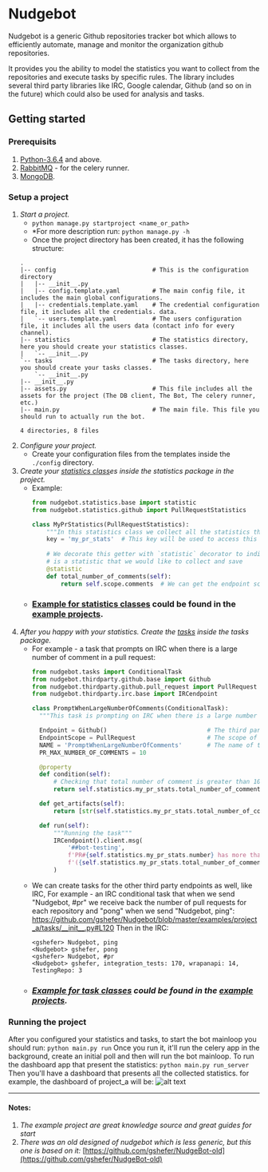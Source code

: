 # Nudgebot

Nudgebot is a generic Github repositories tracker bot which allows to efficiently automate, manage and monitor the organization github repositories.

It provides you the ability to model the statistics you want to collect from the repositories and execute tasks by specific rules.
The library includes several third party libraries like IRC, Google calendar, Github (and so on in the future) which could also be used for analysis and tasks.

## Getting started

### Prerequisits
1. [Python-3.6.4](https://www.python.org/downloads/release/python-364/) and above.
2. [RabbitMQ](https://www.rabbitmq.com/) - for the celery runner.
3. [MongoDB](https://www.mongodb.com).

### Setup a project
1. _Start a project._
    - ```python manage.py startproject <name_or_path>```
    - *For more description run: ```python manage.py -h```
    - Once the project directory has been created, it has the following structure:
    ```
    .
	|-- config                           # This is the configuration directory
	|   |-- __init__.py
	|   |-- config.template.yaml         # The main config file, it includes the main global configurations.
	|   |-- credentials.template.yaml    # The credential configuration file, it includes all the credentials. data.
	|   `-- users.template.yaml          # The users configuration file, it includes all the users data (contact info for every channel).
	|-- statistics                       # The statistics directory, here you should create your statistics classes.
	|   `-- __init__.py
	`-- tasks                            # The tasks directory, here you should create your tasks classes.
	    `-- __init__.py
	|-- __init__.py
	|-- assets.py                        # This file includes all the assets for the project (The DB client, The Bot, The celery runner, etc.)
	|-- main.py                          # The main file. This file you should run to actually run the bot.

	4 directories, 8 files
    ```
2. _Configure your project._
    - Create your configuration files from the templates inside the `./config` directory.
3. _Create your [statistics class](https://github.com/gshefer/Nudgebot/blob/master/nudgebot/statistics/base.py)es inside the statistics package in the project._
    - Example:
      ```python
      from nudgebot.statistics.base import statistic
      from nudgebot.statistics.github import PullRequestStatistics

      class MyPrStatistics(PullRequestStatistics):
          """In this statistics class we collect all the statistics that related to pull request."""
	      key = 'my_pr_stats'  # This key will be used to access this statistics in the tasks
	      
	      # We decorate this getter with `statistic` decorator to indicate that this
	      # is a statistic that we would like to collect and save
	      @statistic
	      def total_number_of_comments(self):
	          return self.scope.comments  # We can get the endpoint scope instance and use it (in this case it's PyGithub PullRequest).

      ```
    - ### [Example for statistics classes](https://github.com/gshefer/Nudgebot/blob/master/examples/project_a/statistics/__init__.py) could be found in the [example projects](https://github.com/gshefer/Nudgebot/tree/master/examples).
4. _After you happy with your statistics. Create the [tasks](https://github.com/gshefer/Nudgebot/blob/master/nudgebot/tasks/base.py) inside the tasks package._
    - For example - a task that prompts on IRC when there is a large number of comment in a pull request:
      ```python
      from nudgebot.tasks import ConditionalTask
      from nudgebot.thirdparty.github.base import Github
      from nudgebot.thirdparty.github.pull_request import PullRequest
      from nudgebot.thirdparty.irc.base import IRCendpoint

      class PromptWhenLargeNumberOfComments(ConditionalTask):
	    """This task is prompting on IRC when there is a large number of comment in a pull request"""

	    Endpoint = Github()                            # The third party Endpoint for this task is Github.
	    EndpointScope = PullRequest                    # The scope of this task is pull request.
	    NAME = 'PromptWhenLargeNumberOfComments'       # The name of the task.
	    PR_MAX_NUMBER_OF_COMMENTS = 10

	    @property
	    def condition(self):
		    # Checking that total number of comment is greater than 10.
		    return self.statistics.my_pr_stats.total_number_of_comments > self.PR_MAX_NUMBER_OF_COMMENTS

	    def get_artifacts(self):
		    return [str(self.statistics.my_pr_stats.total_number_of_comments)]

	    def run(self):
		    """Running the task"""
		    IRCendpoint().client.msg(
		    	'##bot-testing',
		    	f'PR#{self.statistics.my_pr_stats.number} has more than {self.PR_MAX_NUMBER_OF_COMMENTS} comments! '
		    	f'({self.statistics.my_pr_stats.total_number_of_comments} comments)'
		    )
        ```
     - We can create tasks for the other third party endpoints as well, like IRC, For example - an IRC conditional task that when we send "Nudgebot, #pr" we receive back the number of pull requests for each repository and "pong" when we send "Nudgebot, ping": https://github.com/gshefer/Nudgebot/blob/master/examples/project_a/tasks/__init__.py#L120
	    Then in the IRC:
	    ```
	    <gshefer> Nudgebot, ping
	    <Nudgebot> gshefer, pong
	    <gshefer> Nudgebot, #pr
	    <Nudgebot> gshefer, integration_tests: 170, wrapanapi: 14, TestingRepo: 3
	    ```
    - ### _[Example for task classes](https://github.com/gshefer/Nudgebot/blob/master/examples/project_a/tasks/__init__.py) could be found in the [example projects](https://github.com/gshefer/Nudgebot/tree/master/examples)._


### Running the project
After you configured your statistics and tasks, to start the bot mainloop you should run:
```python main.py run```
Once you run it, it'll run the celery app in the background, create an initial poll and then will run the bot mainloop.
To run the dashboard app that present the statistics:
```python main.py run_server```
Then you'll have a dashboard that presents all the collected statistics. for example, the dashboard of project_a will be:
![alt text](https://raw.githubusercontent.com/gshefer/Nudgebot/master/docs/dashboard.gif)


---

#### Notes:
1. _The example project are great knowledge source and great guides for start_
2. _There was an old designed of nudgebot which is less generic, but this one is based on it:_ [https://github.com/gshefer/NudgeBot-old](https://github.com/gshefer/NudgeBot-old)
